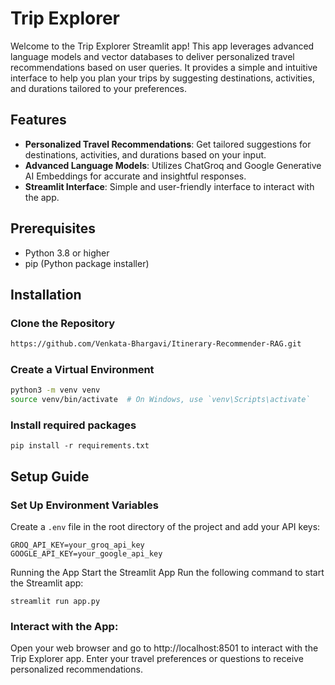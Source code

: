 # Trip Explorer

Welcome to the Trip Explorer Streamlit app! This app leverages advanced language models and vector databases to deliver personalized travel recommendations based on user queries. It provides a simple and intuitive interface to help you plan your trips by suggesting destinations, activities, and durations tailored to your preferences.

## Features

- **Personalized Travel Recommendations**: Get tailored suggestions for destinations, activities, and durations based on your input.
- **Advanced Language Models**: Utilizes ChatGroq and Google Generative AI Embeddings for accurate and insightful responses.
- **Streamlit Interface**: Simple and user-friendly interface to interact with the app.

## Prerequisites

- Python 3.8 or higher
- pip (Python package installer)

## Installation

### **Clone the Repository**

   ```bash
   https://github.com/Venkata-Bhargavi/Itinerary-Recommender-RAG.git
   ```

### Create a Virtual Environment

```bash
python3 -m venv venv
source venv/bin/activate  # On Windows, use `venv\Scripts\activate`
```

### Install required packages

`pip install -r requirements.txt
`
## Setup Guide

### Set Up Environment Variables

Create a `.env` file in the root directory of the project and add your API keys:

```env
GROQ_API_KEY=your_groq_api_key
GOOGLE_API_KEY=your_google_api_key

```

Running the App
Start the Streamlit App
Run the following command to start the Streamlit app:


`streamlit run app.py
`

### Interact with the App:

Open your web browser and go to http://localhost:8501 to interact with the Trip Explorer app. Enter your travel preferences or questions to receive personalized recommendations.

